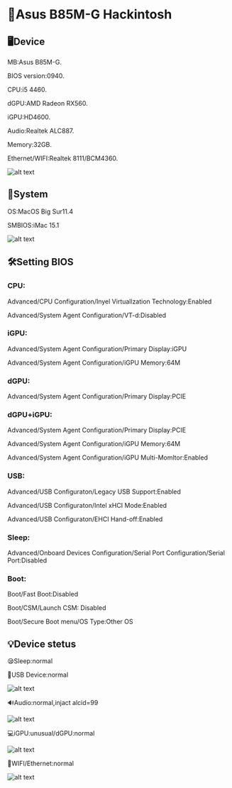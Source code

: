 # 🍎Asus B85M-G Hackintosh 

## 🖥️Device
MB:Asus B85M-G.

BIOS version:0940.

CPU:i5 4460.

dGPU:AMD Radeon RX560.

iGPU:HD4600.

Audio:Realtek ALC887.

Memory:32GB.

Ethernet/WIFI:Realtek 8111/BCM4360.

![alt text](info.png)


## 📀System

OS:MacOS Big Sur11.4

SMBIOS:iMac 15.1

![alt text](Mac.png)


## 🛠️Setting BIOS
### CPU:

Advanced/CPU Configuration/Inyel Virtuallzation Technology:Enabled

Advanced/System Agent Configuration/VT-d:Disabled

### iGPU:

Advanced/System Agent Configuration/Primary Display:iGPU

Advanced/System Agent Configuration/iGPU Memory:64M

### dGPU:

Advanced/System Agent Configuration/Primary Display:PCIE

### dGPU+iGPU:

Advanced/System Agent Configuration/Primary Display:PCIE

Advanced/System Agent Configuration/iGPU Memory:64M

Advanced/System Agent Configuration/iGPU Multi-Momltor:Enabled

### USB:

Advanced/USB Configuraton/Legacy USB Support:Enabled

Advanced/USB Configuraton/Intel xHCI Mode:Enabled

Advanced/USB Configuraton/EHCI Hand-off:Enabled

### Sleep:

Advanced/Onboard Devices Configuration/Serial Port Configuration/Serial Port:Disabled

### Boot:

Boot/Fast Boot:Disabled

Boot/CSM/Launch CSM: Disabled

Boot/Secure Boot menu/OS Type:Other OS


## 💡Device stetus

😪Sleep:normal

💾USB Device:normal

![alt text](Usb.png)

🔊Audio:normal,injact alcid=99

![alt text](Audio.png)

💻iGPU:unusual/dGPU:normal

![alt text](GPU.png)

📡WIFI/Ethernet:normal

![alt text](Ethernet.png)
